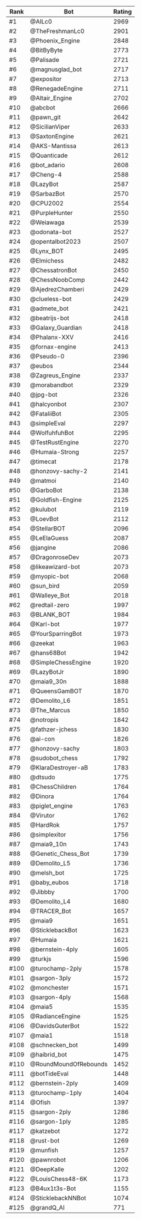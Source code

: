 Rank|Bot|Rating
---|---|---
#1|@AILc0|2969
#2|@TheFreshmanLc0|2901
#3|@Phoenix_Engine|2848
#4|@BitByByte|2773
#5|@Palisade|2721
#6|@magnusglad_bot|2717
#7|@expositor|2713
#8|@RenegadeEngine|2711
#9|@Altair_Engine|2702
#10|@abcbot|2666
#11|@pawn_git|2642
#12|@SicilianViper|2633
#13|@SaxtonEngine|2621
#14|@AKS-Mantissa|2613
#15|@Quanticade|2612
#16|@bot_adario|2608
#17|@Cheng-4|2588
#18|@LazyBot|2587
#19|@SarbazBot|2570
#20|@CPU2002|2554
#21|@PurpleHunter|2550
#22|@Weiawaga|2539
#23|@odonata-bot|2527
#24|@opentalbot2023|2507
#25|@Lynx_BOT|2495
#26|@Elmichess|2482
#27|@ChessatronBot|2450
#28|@ChessNoobComp|2442
#29|@AjedrezChamberi|2429
#30|@clueless-bot|2429
#31|@admete_bot|2421
#32|@beatrijs-bot|2418
#33|@Galaxy_Guardian|2418
#34|@Phalanx-XXV|2416
#35|@fornax-engine|2413
#36|@Pseudo-0|2396
#37|@eubos|2344
#38|@Zagreus_Engine|2337
#39|@morabandbot|2329
#40|@jpg-bot|2326
#41|@halcyonbot|2307
#42|@FataliiBot|2305
#43|@simpleEval|2297
#44|@WolfuhfuhBot|2295
#45|@TestRustEngine|2270
#46|@Humaia-Strong|2257
#47|@timecat|2178
#48|@honzovy-sachy-2|2141
#49|@matmoi|2140
#50|@GarboBot|2138
#51|@Goldfish-Engine|2125
#52|@kulubot|2119
#53|@LoevBot|2112
#54|@StellarBOT|2096
#55|@LeElaGuess|2087
#56|@jangine|2086
#57|@DragonroseDev|2073
#58|@likeawizard-bot|2073
#59|@myopic-bot|2068
#60|@sun_bird|2059
#61|@Walleye_Bot|2018
#62|@redtail-zero|1997
#63|@BLANK_BOT|1984
#64|@Karl-bot|1977
#65|@YourSparringBot|1973
#66|@zeekat|1963
#67|@hans68Bot|1942
#68|@SimpleChessEngine|1920
#69|@LazyBotJr|1890
#70|@maia9_30n|1888
#71|@QueensGamBOT|1870
#72|@Demolito_L6|1851
#73|@The_Marcus|1850
#74|@notropis|1842
#75|@fathzer-jchess|1830
#76|@ai-con|1826
#77|@honzovy-sachy|1803
#78|@sudobot_chess|1792
#79|@KlaraDestroyer-aB|1783
#80|@dtsudo|1775
#81|@ChessChildren|1764
#82|@Dinora|1764
#83|@piglet_engine|1763
#84|@Virutor|1762
#85|@HardRok|1757
#86|@simplexitor|1756
#87|@maia9_10n|1743
#88|@Genetic_Chess_Bot|1739
#89|@Demolito_L5|1736
#90|@melsh_bot|1725
#91|@baby_eubos|1718
#92|@Jibbby|1700
#93|@Demolito_L4|1680
#94|@TRACER_Bot|1657
#95|@maia9|1651
#96|@SticklebackBot|1623
#97|@Humaia|1621
#98|@bernstein-4ply|1605
#99|@turkjs|1596
#100|@turochamp-2ply|1578
#101|@sargon-3ply|1572
#102|@monchester|1571
#103|@sargon-4ply|1568
#104|@maia5|1535
#105|@RadianceEngine|1525
#106|@DavidsGuterBot|1522
#107|@maia1|1518
#108|@schnecken_bot|1499
#109|@haibrid_bot|1475
#110|@RoundMoundOfRebounds|1452
#111|@botTideEval|1448
#112|@bernstein-2ply|1409
#113|@turochamp-1ply|1404
#114|@Ofish|1397
#115|@sargon-2ply|1286
#116|@sargon-1ply|1285
#117|@katzebot|1272
#118|@rust-bot|1269
#119|@munfish|1257
#120|@pawnrobot|1206
#121|@DeepKalle|1202
#122|@LouisChess48-6K|1173
#123|@B4ux1t3s-Bot|1155
#124|@SticklebackNNBot|1074
#125|@grandQ_AI|771
